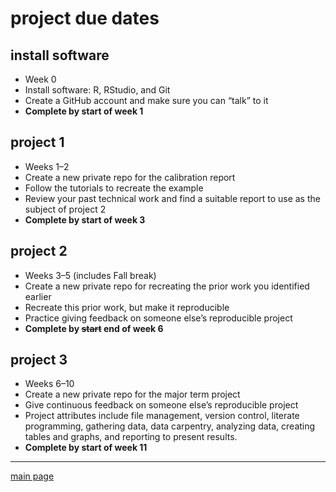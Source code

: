 
# project due dates

## install software

  - Week 0
  - Install software: R, RStudio, and Git
  - Create a GitHub account and make sure you can “talk” to it  
  - **Complete by start of week 1**

## project 1

  - Weeks 1–2
  - Create a new private repo for the calibration report
  - Follow the tutorials to recreate the example  
  - Review your past technical work and find a suitable report to use as
    the subject of project 2  
  - **Complete by start of week 3**

## project 2

  - Weeks 3–5 (includes Fall break)
  - Create a new private repo for recreating the prior work you
    identified earlier
  - Recreate this prior work, but make it reproducible  
  - Practice giving feedback on someone else’s reproducible project
  - **Complete by ~~start~~ end of week 6**

## project 3

  - Weeks 6–10
  - Create a new private repo for the major term project
  - Give continuous feedback on someone else’s reproducible project
  - Project attributes include file management, version control,
    literate programming, gathering data, data carpentry, analyzing
    data, creating tables and graphs, and reporting to present results.
  - **Complete by start of week 11**

-----

[main page](../README.md)
